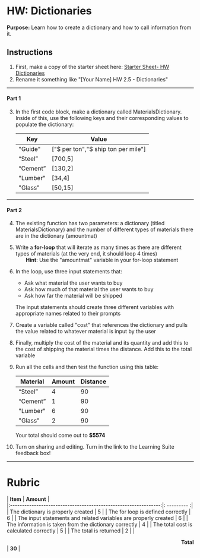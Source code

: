 #  HW: Dictionaries

**Purpose:** Learn how to create a dictionary and how to call information from it.

## Instructions
1. First, make a copy of the starter sheet here:
   [Starter Sheet- HW Dictionaries](https://colab.research.google.com/drive/118eLrrkwC5i3f_dR_WrOxBOsVSKCbwzY)
2. Rename it something like "[Your Name] HW 2.5 - Dictionaries"

---

#### Part 1
3. In the first code block, make a dictionary called MaterialsDictionary. Inside of this, use the following keys and their corresponding values to populate the dictionary:

      Key         |             Value
      ----------- | ------------------------------------
      "Guide"     |  ["$ per ton","$ ship ton per mile"] 
      “Steel”     |  [700,5] 
      “Cement”    |  [130,2]
      "Lumber"    |  [34,4]
      "Glass"     |  [50,15]

---

#### Part 2
4. The existing function has two parameters: a dictionary (titled MaterialsDictionary) and the number of different types of materials there are in the dictionary (amountmat)
5. Write a **for-loop** that will iterate as many times as there are different types of materials (at the very end, it should loop 4 times)
    <br>&nbsp;&nbsp;&nbsp;&nbsp;&nbsp;&nbsp;&nbsp;**Hint**: Use the "amountmat" variable in your for-loop statement</br>
6. In the loop, use three input statements that:
   
      - Ask what material the user wants to buy
      - Ask how much of that material the user wants to buy
      - Ask how far the material will be shipped
     
      The input statements should create three different variables with appropriate names related to their prompts

7. Create a variable called "cost" that references the dictionary and pulls the value related to whatever material is input by the user
8. Finally, multiply the cost of the material and its quantity and add this to the cost of shipping the material times the distance. Add this to the total variable
9. Run all the cells and then test the function using this table:
    
      Material    |   Amount  |  Distance
      ----------- | --------- | ----------
      “Steel”     |     4     |    90
      “Cement”    |     1     |    90
      "Lumber"    |     6     |    90
      "Glass"     |     2     |    90

     Your total should come out to **$5574**
  
  10. Turn on sharing and editing. Turn in the link to the Learning Suite feedback box!

---

# Rubric

|                            **Item**                             |  **Amount**  |  
|:---------------------------------------------------------------:|: ---------  :|
|               The dictionary is properly created                |       5      |
|                The for loop is defined correctly                |       6      |
| The input statements and related variables are properly created |       6      |
|     The information is taken from the dictionary correctly      |       4      |
|             The total cost is calculated correctly              |       5      |
|                      The total is returned                      |       2      |
|         <div style="text-align: right">**Total**</div>          |    **30**    |
